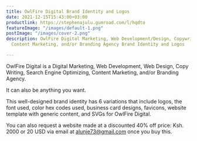 ```yaml
---
title: OwlFire Digital Brand Identity and Logos
date: 2021-12-15T15:43:00+03:00
productlink: https://stephenajulu.gumroad.com/l/hqdto
featureImage: "/images/default-1.png"
postImage: "/images/cover-2.png"
description: OwlFire Digital Marketing, Web Development/Design, Copywriting, SEO,
  Content Marketing, and/or Branding Agency Brand Identity and Logos

---
```

OwlFire Digital is a Digital Marketing, Web Development, Web Design, Copy Writing, Search Engine Optimizing, Content Marketing, and/or Branding Agency.

It can also be anything you want.

This well-designed brand identity has 6 variations that include logos, the font used, color hex codes used, business card designs, favicons, website template with generic content, and SVGs for OwlFire Digital.

You can also request a website made at a discounted 40% off price: Ksh. 2000 or 20 USD via email at [alunje73@gmail.com](alunje73@gmail.com) once you buy this.